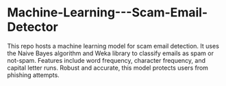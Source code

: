 # Machine-Learning---Scam-Email-Detector
This repo hosts a machine learning model for scam email detection. It uses the Naive Bayes algorithm and Weka library to classify emails as spam or not-spam. Features include word frequency, character frequency, and capital letter runs. Robust and accurate, this model protects users from phishing attempts.
